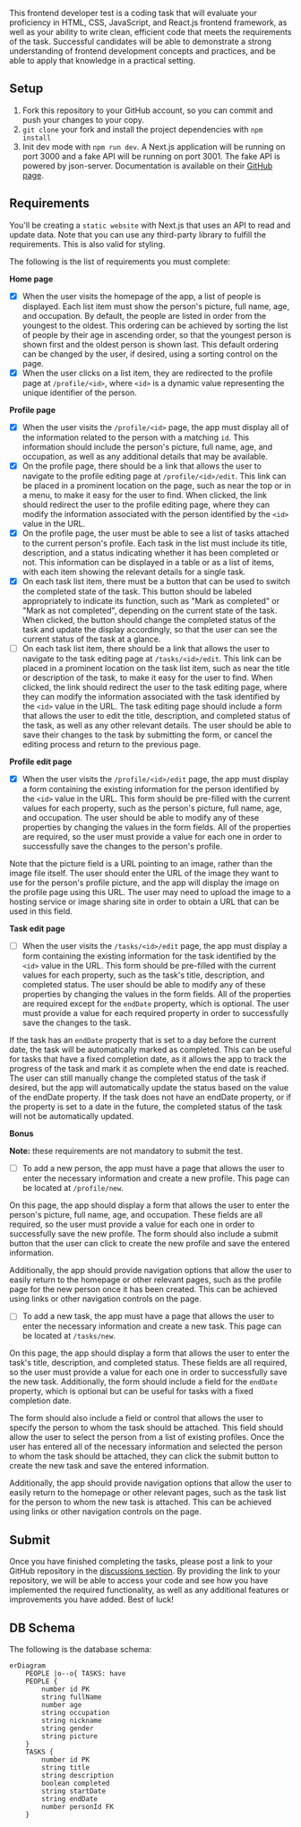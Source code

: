 This frontend developer test is a coding task that will evaluate your proficiency in HTML, CSS, JavaScript, and React.js frontend framework, as well as your ability to write clean, efficient code that meets the requirements of the task. Successful candidates will be able to demonstrate a strong understanding of frontend development concepts and practices, and be able to apply that knowledge in a practical setting.

## Setup

1. Fork this repository to your GitHub account, so you can commit and push your changes to your copy.
2. `git clone` your fork and install the project dependencies with `npm install`
3. Init dev mode with `npm run dev`. A Next.js application will be running on port 3000 and a fake API will be running on port 3001. The fake API is powered by json-server. Documentation is available on their [GitHub page](https://github.com/typicode/json-server).

## Requirements

You'll be creating a `static website` with Next.js that uses an API to read and update data. Note that you can use any third-party library to fulfill the requirements. This is also valid for styling.

The following is the list of requirements you must complete:

**Home page**
- [x] When the user visits the homepage of the app, a list of people is displayed. Each list item must show the person's picture, full name, age, and occupation. By default, the people are listed in order from the youngest to the oldest. This ordering can be achieved by sorting the list of people by their age in ascending order, so that the youngest person is shown first and the oldest person is shown last. This default ordering can be changed by the user, if desired, using a sorting control on the page.
- [x] When the user clicks on a list item, they are redirected to the profile page at `/profile/<id>`, where `<id>` is a dynamic value representing the unique identifier of the person.

**Profile page**
- [x] When the user visits the `/profile/<id>` page, the app must display all of the information related to the person with a matching `id`. This information should include the person's picture, full name, age, and occupation, as well as any additional details that may be available.
- [x] On the profile page, there should be a link that allows the user to navigate to the profile editing page at `/profile/<id>/edit`. This link can be placed in a prominent location on the page, such as near the top or in a menu, to make it easy for the user to find. When clicked, the link should redirect the user to the profile editing page, where they can modify the information associated with the person identified by the `<id>` value in the URL.
- [x] On the profile page, the user must be able to see a list of tasks attached to the current person's profile. Each task in the list must include its title, description, and a status indicating whether it has been completed or not. This information can be displayed in a table or as a list of items, with each item showing the relevant details for a single task.
- [x] On each task list item, there must be a button that can be used to switch the completed state of the task. This button should be labeled appropriately to indicate its function, such as "Mark as completed" or "Mark as not completed", depending on the current state of the task. When clicked, the button should change the completed status of the task and update the display accordingly, so that the user can see the current status of the task at a glance.
- [ ] On each task list item, there should be a link that allows the user to navigate to the task editing page at `/tasks/<id>/edit`. This link can be placed in a prominent location on the task list item, such as near the title or description of the task, to make it easy for the user to find. When clicked, the link should redirect the user to the task editing page, where they can modify the information associated with the task identified by the `<id>` value in the URL. The task editing page should include a form that allows the user to edit the title, description, and completed status of the task, as well as any other relevant details. The user should be able to save their changes to the task by submitting the form, or cancel the editing process and return to the previous page.

**Profile edit page**
- [x] When the user visits the `/profile/<id>/edit` page, the app must display a form containing the existing information for the person identified by the `<id>` value in the URL. This form should be pre-filled with the current values for each property, such as the person's picture, full name, age, and occupation. The user should be able to modify any of these properties by changing the values in the form fields. All of the properties are required, so the user must provide a value for each one in order to successfully save the changes to the person's profile.

Note that the picture field is a URL pointing to an image, rather than the image file itself. The user should enter the URL of the image they want to use for the person's profile picture, and the app will display the image on the profile page using this URL. The user may need to upload the image to a hosting service or image sharing site in order to obtain a URL that can be used in this field.

**Task edit page**
- [ ] When the user visits the `/tasks/<id>/edit` page, the app must display a form containing the existing information for the task identified by the `<id>` value in the URL. This form should be pre-filled with the current values for each property, such as the task's title, description, and completed status. The user should be able to modify any of these properties by changing the values in the form fields. All of the properties are required except for the `endDate` property, which is optional. The user must provide a value for each required property in order to successfully save the changes to the task.

If the task has an `endDate` property that is set to a day before the current date, the task will be automatically marked as completed. This can be useful for tasks that have a fixed completion date, as it allows the app to track the progress of the task and mark it as complete when the end date is reached. The user can still manually change the completed status of the task if desired, but the app will automatically update the status based on the value of the endDate property. If the task does not have an endDate property, or if the property is set to a date in the future, the completed status of the task will not be automatically updated.

**Bonus**

**Note:** these requirements are not mandatory to submit the test.

- [ ] To add a new person, the app must have a page that allows the user to enter the necessary information and create a new profile. This page can be located at `/profile/new`.

On this page, the app should display a form that allows the user to enter the person's picture, full name, age, and occupation. These fields are all required, so the user must provide a value for each one in order to successfully save the new profile. The form should also include a submit button that the user can click to create the new profile and save the entered information.

Additionally, the app should provide navigation options that allow the user to easily return to the homepage or other relevant pages, such as the profile page for the new person once it has been created. This can be achieved using links or other navigation controls on the page.

- [ ] To add a new task, the app must have a page that allows the user to enter the necessary information and create a new task. This page can be located at `/tasks/new`.

On this page, the app should display a form that allows the user to enter the task's title, description, and completed status. These fields are all required, so the user must provide a value for each one in order to successfully save the new task. Additionally, the form should include a field for the `endDate` property, which is optional but can be useful for tasks with a fixed completion date.

The form should also include a field or control that allows the user to specify the person to whom the task should be attached. This field should allow the user to select the person from a list of existing profiles. Once the user has entered all of the necessary information and selected the person to whom the task should be attached, they can click the submit button to create the new task and save the entered information.

Additionally, the app should provide navigation options that allow the user to easily return to the homepage or other relevant pages, such as the task list for the person to whom the new task is attached. This can be achieved using links or other navigation controls on the page.

## Submit

Once you have finished completing the tasks, please post a link to your GitHub repository in the [discussions section](https://github.com/datasketch/frontend-coding-test/discussions/1). By providing the link to your repository, we will be able to access your code and see how you have implemented the required functionality, as well as any additional features or improvements you have added. Best of luck!

## DB Schema

The following is the database schema:

```mermaid
erDiagram
    PEOPLE |o--o{ TASKS: have
    PEOPLE {
        number id PK
        string fullName
        number age
        string occupation
        string nickname
        string gender
        string picture
    }
    TASKS {
        number id PK
        string title
        string description
        boolean completed
        string startDate
        string endDate
        number personId FK
    }
```
